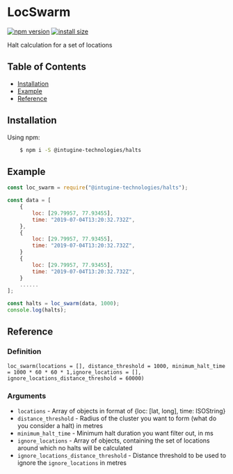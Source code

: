 # LocSwarm

[![npm version](https://img.shields.io/npm/v/@intugine-technologies/halts)](https://www.npmjs.com/package/@intugine-technologies/halts)
[![install size](https://packagephobia.com/badge?p=@intugine-technologies/halts)](https://packagephobia.com/result?p=@intugine-technologies/halts)

Halt calculation for a set of locations

## Table of Contents

-   [Installation](#installation)
-   [Example](#example)
-   [Reference](#reference)

## Installation

Using npm:

```bash
    $ npm i -S @intugine-technologies/halts
```

## Example

```js
const loc_swarm = require("@intugine-technologies/halts");

const data = [
    {
        loc: [29.79957, 77.93455],
        time: "2019-07-04T13:20:32.732Z",
    },
    {
        loc: [29.79957, 77.93455],
        time: "2019-07-04T13:20:32.732Z",
    }
    {
        loc: [29.79957, 77.93455],
        time: "2019-07-04T13:20:32.732Z",
    }
    ......
];

const halts = loc_swarm(data, 1000);
console.log(halts);
```

## Reference

### Definition

    loc_swarm(locations = [], distance_threshold = 1000, minimum_halt_time = 1000 * 60 * 60 * 1,ignore_locations = [], ignore_locations_distance_threshold = 60000)

### Arguments
- `locations` - Array of objects in format of {loc: [lat, long], time: ISOString}
- `distance_threshold` - Radius of the cluster you want to form (what do you consider a halt) in metres
- `minimum_halt_time` - Minimum halt duration you want filter out, in ms
- `ignore_locations` - Array of objects, containing the set of locations around which no halts will be calculated
- `ignore_locations_distance_threshold` - Distance threshold to be used to ignore the `ignore_locations` in metres